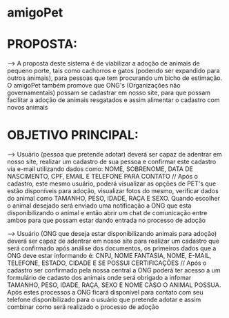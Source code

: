 # amigoPet

# PROPOSTA:

--> A proposta deste sistema é de viabilizar a adoção de animais de pequeno porte, tais como cachorros e gatos (podendo ser expandido para outros animais), para pessoas que tem procurando um bicho de estimação. O amigoPet também promove que ONG's (Organizações não governamentais) possam se cadastrar em nosso site, para que possam facilitar a adoção de animais resgatados e assim alimentar o cadastro com novos animais

# OBJETIVO PRINCIPAL:

--> Usuário (pessoa que pretende adotar) deverá ser capaz de adentrar em nosso site, realizar um cadastro de sua pessoa e confirmar este cadastro via e-mail utilizando dados como: NOME, SOBRENOME, DATA DE NASCIMENTO, CPF, EMAIL E TELEFONE PARA CONTATO // Após o cadastro, este mesmo usuário, poderá visualizar as opções de PET's que estão disponíveis para adoção, visualizar fotos do mesmo, verificar dados do animal como TAMANHO, PESO, IDADE, RAÇA E SEXO. Quando escolher o animal desejado será enviado uma notificação a ONG que esta disponibilizando o animal e então abrir um chat de comunicação entre ambos para que possam estar dando entrada no processo de adoção

--> Usuário (ONG que deseja estar disponibilizando animais para adoção) deverá ser capaz de adentrar em nosso site para realizar um cadastro que será confirmado após análise dos documentos, os primeiros dados que a ONG deve estar informando é: CNPJ, NOME FANTASIA, NOME, E-MAIL, TELEFONE, ESTADO, CIDADE E SE POSSUI CERTIFICAÇÕES // Após o cadastro ser confirmado pela nossa central a ONG poderá ter acesso a um formulário de cadasto dos animais onde será obrigado a infomar TAMANHO, PESO, IDADE, RAÇA, SEXO E NOME CASO O ANIMAL POSSUA. Após estes processos a ONG ficará disponível para contato com seu telefone disponibilizado para o usuário que pretende adotar e assim combinar como será realizado o processo de adoção
